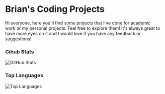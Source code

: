 # Brian's Coding Projects

Hi everyone, here you'll find some projects that I've done for academic work or my personal projects. Feel free to explore them! It's always great to have more eyes on it and I would love if you have any feedback or suggestions!

### Gihub Stats
<p><img src="https://github-readme-stats.vercel.app/api?username=briancatraguna&amp;show_icons=true&amp;count_private=true&amp;theme=cobalt" alt="GitHub Stats"></p>

### Top Languages
<p><img src="https://github-readme-stats.vercel.app/api/top-langs/?username=briancatraguna&amp;layout=compact" alt="Top Languages"></p>
